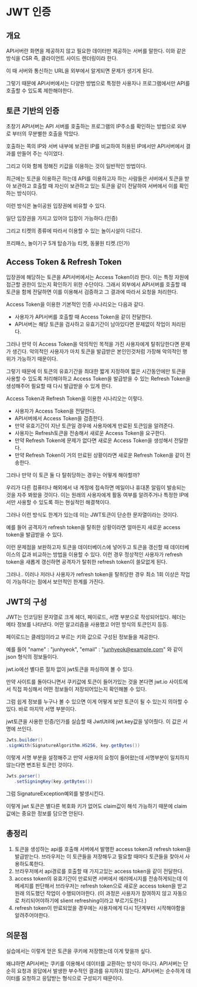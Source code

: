 # JWT 인증

## 개요
API서버란 화면을 제공하지 않고 필요한 데이터만 제공하는 서버를 말한다.
이와 같은 방식을 CSR 즉, 클라이언트 사이드 렌더링이라 한다.<br>

이 때 서버와 통신하는 URL을 외부에서 알게되면 문제가 생기게 된다. <br>

그렇기 때문에 API서버에서는 다양한 방법으로 특정한 사용자나 프로그램에서만 API를 호출할 수 있도록 제한해야한다.

## 토큰 기반의 인증
초창기 API서버는 API 서버를 호출하는 프로그램의 IP주소를 확인하는 방법으로 외부로 부터의 무분별한 호출을 막았다.<br>

호출하는 쪽의 IP와 서버 내부에 보관된 IP를 비교하여 허용된 IP에서만 API서버에서 결과를 만들어 주는 식이었다.<br>

그리고 이와 함께 정해진 키값을 이용하는 것이 일반적인 방법이다.

최근에는 토큰을 이용하곤 하는데 API를 이용하고자 하는 사람들은 서버에서 토큰을 받아 보관하고 호출할 때 자신이 보관하고 있는 토큰을 같이 전달하여 서버에서 이를 확인하는 방식이다.

이런 방식은 놀이공원 입장권에 비유할 수 있다.

 일단 입장권을 가지고 있어야 입장이 가능하다.(인증)

그리고 티켓의 종류에 따라서 이용할 수 있는 놀이시설이 다르다.

프리패스, 놀이기구 5개 탑승가능 티켓, 동물원 티켓.(인가)

## Access Token & Refresh Token

입장권에 해당하는 토큰을 API서버에서는 Access Token이라 한다. 이는 특정 자원에 접근할 권한이 있는지 확인하기 위한 수단이다. 그래서 외부에서 API서버를 호출할 때 토큰을 함께 전달하면 이를 이용해서 검증하고 그 결과에 따라서 요청을 처리한다.

Access Token을 이용한 기본적인 인증 시나리오는 다음과 같다.

* 사용자가 API서버를 호출할 때 Access Token을 같이 전달한다.
* API서버는 해당 토큰을 검사하고 유효기간이 남아있다면 문제없이 작업이 처리된다.

그러나 만약 이 Access Token을 악의적인 목적을 가진 사용자에게 탈취당한다면 문제가 생긴다. 악의적인 사용자가 마치 토큰을 발급받은 본인인것처럼 가장해 악의적인 행위가 가능하기 때문이다.

그렇기 때문에 이 토큰의 유효기간을 최대한 짧게 지정하여 짧은 시간동안에만 토큰을 사용할 수 있도록 처리해야하고 Access Token을 발급받을 수 있는 Refresh Token을 생성해주어 필요할 때 다시 발급받을 수 있게 한다.

Access Token과 Refresh Token을 이용한 시나리오는 이렇다.

* 사용자가 Access Token을 전달한다.
* API서버에서 Access Token을 검증한다.
* 만약 유효기간이 지난 토큰일 경우에 사용자에게 만료된 토큰임을 알려준다.
* 사용자는 Refresh토큰을 전송해서 새로운 Access Token을 요구한다.
* 만약 Refresh Token에 문제가 없다면 새로운 Access Token을 생성해서 전달한다.
* 만약 Refresh Token이 거의 만료된 상황이라면 새로운 Refresh Token을 같이 전송한다.

그러나 만약 이 토큰 둘 다 탈취당하는 경우는 어떻게 해아할까?

우리가 다른 컴퓨터나 해외에서 내 계정에 접속하면 메일이나 휴대폰 알림이 발송되는 것을 자주 봐왔을 것이다.
이는 원래의 사용자에게 활동 여부를 알려주거나 특정한 IP에서만 사용할 수 있도록 하는 현실적인 해결책이다.

그러나 이런 방식도 한계가 있는데 이는 JWT토큰이 단순한 문자열이라는 것이다.

예를 들어 공격자가 refresh token을 탈취한 상황이라면 얼마든지 새로운 access token을 발급받을 수 있다.

이런 문제점을 보완하고자 토큰을 데이터베이스에 넣어두고 토큰을 갱신할 때 데이터베이스의 값과 비교하는 방법을 이용할 수 있다. 이런 경우 정상적인 사용자가 refresh token을 새롭게 갱신하면 공격자가 탈취한 refresh token이 쓸모없게 된다.

그러나.. 이러나 저러나 사용자가 refresh token을 탈취당한 경우 최소 1회 이상은 작업이 가능하다는 점에서 보안적인 한계를 가진다.

## JWT의 구성

JWT는 인코딩된 문자열로 크게 헤더, 페이로드, 서명 부분으로 작성되어있다. 헤더는 메타 정보를 나타낸다. 어떤 알고리즘을 사용했고 어떤 방식의 토큰인지 등등.

페이로드는 클레임이라고 부르는 키와 값으로 구성된 정보들을 제공한다.

예를 들어
"name" : "junhyeok",
"email" : "junhyeok@example.com"
와 같이 json 형식의 정보들이다.

jwt.io에선 별다른 절차 없이 jwt토큰을 파싱하여 볼 수 있다.

만약 사이트를 돌아다니면서 쿠키값에 토큰이 들어가있는 것을 본다면 jwt.io 사이트에서 직접 파싱해서 어떤 정보들이 저장되어있는지 확인해볼 수 있다.

그럼 쉽게 정보를 누구나 볼 수 있으면 이게 어떻게 보안 토큰이 될 수 있는지 의아할 수 있다. 바로 마지막 서명 부분이다.

jwt토큰을 사용한 인증/인가를 실습할 때 JwtUtil에 jwt.key값을 넣어줬다. 이 값은 서명에 쓰인다.

```java
Jwts.builder()
.signWith(SignatureAlgorithm.HS256, key.getBytes())
```

이렇게 서명 부분을 설정해주고 만약 사용자의 요청이 들어왔는데 서명부분이 일치하지 않는다면 변조된 토큰인 것이다.

```java
Jwts.parser()
   .setSigningKey(key.getBytes())
```

그럼 SignatureException예외를 발생시킨다.

이렇게 jwt 토큰은 별다른 복호화 키가 없어도 claim값이 해석 가능하기 때문에 claim값에는 중요한 정보를 담으면 안된다.

## 총정리
1. 토큰을 생성하는 api를 호출해 서버에서 발행한 access token과 refresh token을 발급받는다. 브라우저는 이 토큰들을 저장해두고 필요할 때마다 토큰들을 찾아서 사용하도록한다.
2. 브라우저에서 api경로를 호출할 때 가지고있는 access token을 같이 전달한다.
3. access token의 유효기간이 만료되면 서버에서 에러메시지를 전송하게되는데 이 메세지를 판단해서 브라우저는 refresh token으로 새로운 access token을 받고 원래 의도했던 작업이 수행되어야한다.
(이 과정은 사용자가 참여하지 않고 자동으로 처리되어야하기에 slient refreshing이라고 부르기도한다.)
4. refresh token이 만료되었을 경우에는 사용자에게 다시 1단계부터 시작해야함을 알려주어야한다.

## 의문점
 실습에서는 이렇게 얻은 토큰을 쿠키에 저장했는데 이게 맞을까 싶다.

왜냐하면 API서버는 쿠키를 이용해서 데이터를 교환하는 방식이 아니다. API서버는 단순히 요청과 응답에서 발생한 부수적인 결과를 유지하지 않는다. API서버는 순수하게 데이터를 요청하고 응답받는 형식으로 구성되기 때문이다.

